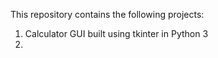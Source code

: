 This repository contains the following projects:

1. Calculator GUI built using tkinter in Python 3
2. 
